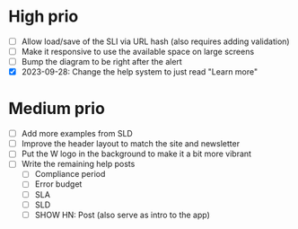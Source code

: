 # High prio

- [ ] Allow load/save of the SLI via URL hash (also requires adding validation)
- [ ] Make it responsive to use the available space on large screens
- [ ] Bump the diagram to be right after the alert
- [X] 2023-09-28: Change the help system to just read "Learn more"

# Medium prio

- [ ] Add more examples from SLD
- [ ] Improve the header layout to match the site and newsletter
- [ ] Put the W logo in the background to make it a bit more vibrant
- [ ] Write the remaining help posts
  - [ ] Compliance period
  - [ ] Error budget
  - [ ] SLA
  - [ ] SLD
  - [ ] SHOW HN: Post (also serve as intro to the app)
